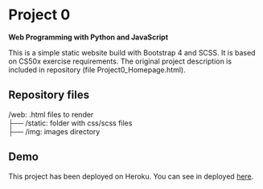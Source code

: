 # Project 0
**Web Programming with Python and JavaScript**

This is a simple static website build with Bootstrap 4 and SCSS.
It is based on CS50x exercise requirements. The original project description is included in repository (file Project0_Homepage.html).

## Repository files
/web: .html files to render\
├── /static: folder with css/scss files\
├── /img: images directory

## Demo
This project has been deployed on Heroku. You can see in deployed [here](https://cs50-project0-lw.herokuapp.com/).
